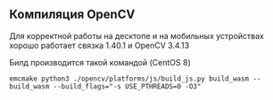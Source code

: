 ## Компиляция OpenCV

Для корректной работы на десктопе и на мобильных устройствах хорошо работает связка 1.40.1 и OpenCV 3.4.13

Билд производится такой командой (CentOS 8)
```
emcmake python3 ./opencv/platforms/js/build_js.py build_wasm --build_wasm --build_flags="-s USE_PTHREADS=0 -O3"
```
